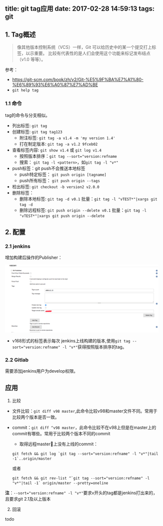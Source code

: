 title: git tag应用
date: 2017-02-28 14:59:13
tags: git
---


## 1. Tag概述

>像其他版本控制系统（VCS）一样，Git 可以给历史中的某一个提交打上标签，以示重要。 比较有代表性的是人们会使用这个功能来标记发布结点（v1.0 等等）。

参考：  

- <https://git-scm.com/book/zh/v2/Git-%E5%9F%BA%E7%A1%80-%E6%89%93%E6%A0%87%E7%AD%BE>
- `git help tag`


### 1.1 命令

tag的命令与分支相似。

- 列出标签: `git tag`
- 创建标签: `git tag tag123`
	- 附注标签: `git tag -a v1.4 -m 'my version 1.4'`
	- 打在制定版本: `git tag -a v1.2 9fceb02` 
- 查看标签内容: `git show v1.4` 或 `git log v1.4`
	- 按照版本排序：`git tag --sort="version:refname`
	- 搜索： `git tag -l <pattern>`，如`git tag -l "v*"`
- push标签：git push不会推送本地标签
	- push特定标签： `git push origin [tagname]`
	- push所有标签： `git push origin --tags`
- 检出标签: `git checkout -b version2 v2.0.0`
- 删除标签：
	- 删除本地标签: `git tag -d v0.1`      批量：`git tag -l "vTEST*"|xargs git tag -d`
	- 删除远程标签: `git push origin --delete v0.1`   批量：`git tag -l "vTEST*"|xargs git push origin --delete`


## 2. 配置

### 2.1 jenkins

增加构建后操作的Publisher：

![](/images/git_tag1.png)

- v168形式的标签表示每次 jenkins上线构建的版本,使用`git tag --sort="version:refname" -l "v*"`获得按照版本排序的tag。


### 2.2 Gitlab

需要添加jenkins用户为develop权限。


## 应用

1. 比较
- 文件比较：`git diff v98 master`,此命令比较v98和master文件不同。常用于比较两个版本是否一致。
- commit：`git diff ^v98 master`，此命令比较不在v98上但是在master上的commit有哪些。常用于比较两个版本不同的commit
	- 取得远程master上没有上线的commit：
	
	```
	git fetch && git log `git tag --sort="version:refname" -l "v*"|tail -1`..origin/master
	```
	或者
	```
	git fetch && git rev-list ^`git tag --sort="version:refname" -l "v*"|tail -1` origin/master --pretty=oneline
	```
	
**注**：`--sort="version:refname" -l "v*"`要求v开头的tag都是jenkins打出来的，且要求git 2.1及以上版本
    
2. 回滚

todo